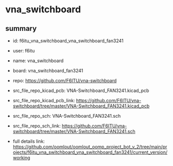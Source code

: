 # vna_switchboard
 
## summary 
* id: f6itu_vna_switchboard_vna_switchboard_fan3241
* user: f6itu
* name: vna_switchboard
* board: vna_switchboard_fan3241
* repo: https://github.com/F6ITU/vna-switchboard
* src_file_repo_kicad_pcb: VNA-Switchboard_FAN3241.kicad_pcb
* src_file_repo_kicad_pcb_link: https://github.com/F6ITU/vna-switchboard/tree/master/VNA-Switchboard_FAN3241.kicad_pcb


* src_file_repo_sch: VNA-Switchboard_FAN3241.sch
* src_file_repo_sch_link: https://github.com/F6ITU/vna-switchboard/tree/master/VNA-Switchboard_FAN3241.sch
* full details link: https://github.com/oomlout/oomlout_oomp_project_bot_v_2/tree/main/projects/f6itu_vna_switchboard_vna_switchboard_fan3241/current_version/working  






